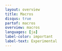 ```yaml
---
layout: overview
title: Macros
disqus: true
partof: macros
overview: macros
languages: [ja]
label-color: important
label-text: Experimental
---
```

